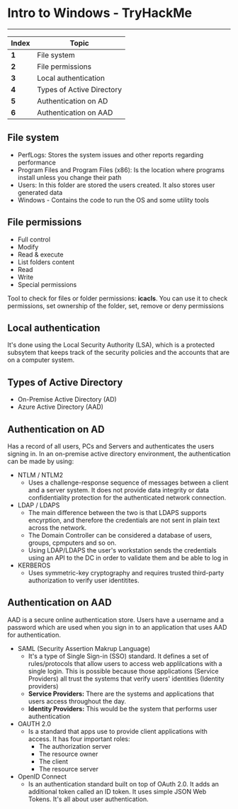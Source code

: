 # Intro to Windows - TryHackMe
___
Index | Topic
--- | ---
**1** | File system
**2** | File permissions
**3** | Local authentication
**4** | Types of Active Directory
**5** | Authentication on AD
**6** | Authentication on AAD

## File system

- PerfLogs: Stores the system issues and other reports regarding performance
- Program Files and Program Files (x86): Is the location where programs install unless you change their path
- Users: In this folder are stored the users created. It also stores user generated data
- Windows - Contains the code to run the OS and some utility tools

## File permissions

- Full control
- Modify
- Read & execute
- List folders content
- Read
- Write
- Special permissions

Tool to check for files or folder permissions: __icacls__. You can use it to check permissions, set ownership of the folder, set, remove or deny permissions

## Local authentication

It's done using the Local Security Authority (LSA), which is a protected subsytem that keeps track of the security policies and the accounts that are on a computer system.

## Types of Active Directory

- On-Premise Active Directory (AD)
- Azure Active Directory (AAD)

## Authentication on AD

Has a record of all users, PCs and Servers and authenticates the users signing in. In an on-premise active directory environment, the authentication can be made by using:

- NTLM / NTLM2
  - Uses a challenge-response sequence of messages between a client and a server system. It does not provide data integrity or data confidentiality protection for the authenticated network connection.
- LDAP / LDAPS
  - The main difference between the two is that LDAPS supports encyrption, and therefore the credentials are not sent in plain text across the network.
  - The Domain Controller can be considered a database of users, groups, cpmputers and so on.
  - Using LDAP/LDAPS the user's workstation sends the credentials using an API to the DC in order to validate them and be able to log in
- KERBEROS
  - Uses symmetric-key cryptography and requires trusted third-party authorization to verify user identitites. 

## Authentication on AAD

AAD is a secure online authentication store. Users have a username and a password which are used when you sign in to an application that uses AAD for authentication.

- SAML (Security Assertion Makrup Language)
  - It's a type of Single Sign-in (SSO) standard. It defines a set of rules/protocols that allow users to access web applilcations with a single login. This is possible because those applications (Service Providers) all trust the systems that verify users' identities (Identity providers)
  - __Service Providers:__ There are the systems and applications that users access throughout the day.
  - __Identity Providers:__ This would be the system that performs user authentication
- OAUTH 2.0
  - Is a standard that apps use to provide client applications with access. It has four important roles:
    - The authorization server
    - The resource owner
    - The client
    - The resource server
- OpenID Connect
  - Is an authentication standard built on top of OAuth 2.0. It adds an additional token called an ID token. It uses simple JSON Web Tokens. It's all about user authentication.


